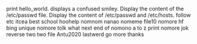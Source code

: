 print hello_world.
displays a confused smiley.
Display the content of the /etc/passwd file.
Display the content of /etc/passwd and /etc/hosts.
follow
etc
itcea
best school
hoohelp
nomnom
nanao
nomeme
file10
nomore hf
bing unique
nomore tolk
what next
end of
nomono
a to z print
nomore jok
reverse
two two file
Antu2020
lastwerd
go more
thanks
